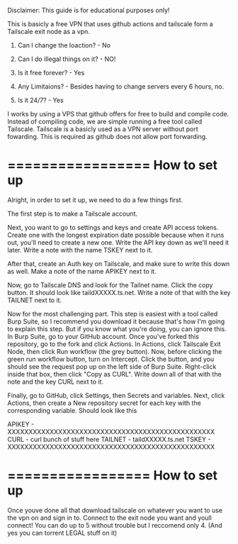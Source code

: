 Disclaimer: This guide is for educational purposes only!

This is basicly a free VPN that uses github actions and tailscale form a Tailscale exit node as a vpn.

1. Can I change the loaction? - No

2. Can I do illegal things on it? - NO!

3. Is it free forever? - Yes

4. Any Limitaions? - Besides having to change servers every 6 hours, no.
   
5. Is it 24/7? - Yes

I works by using a VPS that github offers for free to build and compile code. Instead of compiling code, we are simple running a free tool called Tailscale.
Tailscale is a basicly used as a VPN server without port fowarding. This is required as github does not allow port forwarding.

=================
  How to set up
=================

Alright, in order to set it up, we need to do a few things first.

The first step is to make a Tailscale account.

Next, you want to go to settings and keys and create API access tokens. Create one with the longest expiration date possible because when it runs out, you'll need to create a new one. Write the API key down as we'll need it later. Write a note with the name TSKEY next to it.

After that, create an Auth key on Tailscale, and make sure to write this down as well. Make a note of the name APIKEY next to it.

Now, go to Tailscale DNS and look for the Tailnet name. Click the copy button. It should look like taildXXXXX.ts.net. Write a note of that with the key TAILNET next to it.

Now for the most challenging part. This step is easiest with a tool called Burp Suite, so I recommend you download it because that's how I'm going to explain this step. But if you know what you're doing, you can ignore this.
In Burp Suite, go to your GitHub account. Once you've forked this repository, go to the fork and click Actions. In Actions, click Tailscale Exit Node, then click Run workflow (the grey button). Now, before clicking the green run workflow button, turn on Intercept. Click the button, and you should see the request pop up on the left side of Burp Suite. Right-click inside that box, then click "Copy as CURL". Write down all of that with the note and the key CURL next to it.

Finally, go to GitHub, click Settings, then Secrets and variables. Next, click Actions, then create a New repository secret for each key with the corresponding variable.
Should look like this 

APIKEY - XXXXXXXXXXXXXXXXXXXXXXXXXXXXXXXXXXXXXXXXXXXXXXXXX
CURL - curl bunch of stuff here
TAILNET - taildXXXXX.ts.net
TSKEY - XXXXXXXXXXXXXXXXXXXXXXXXXXXXXXXXXXXXXXXXXXXXXXXXX

=================
  How to set up
=================

Once youve done all that download tailscale on whatever you want to use the vpn on and sign in to. Connect to the exit node you want and youll connect! You can do up to 5 without trouble but I reccomend only 4. (And yes you can torrent LEGAL stuff on it)

